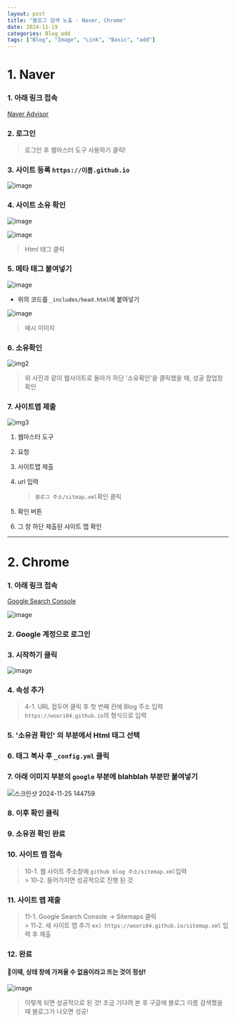 ```yaml
---
layout: post
title: "블로그 검색 노출 - Naver, Chrome"
date: 2024-11-19
categories: Blog_add
tags: ["Blog", "Image", "Link", "Basic", "add"]
---
```




# 1. Naver 
### 1. 아래 링크 접속
[Naver Advisor](https://searchadvisor.naver.com/)

### 2. 로그인

> 로그인 후 웹마스터 도구 사용하기 클릭!

### 3. 사이트 등록 `https://이름.github.io`
![image](https://github.com/user-attachments/assets/a25a1c4c-a711-47f2-8509-a2b07cbbc21b)

### 4. 사이트 소유 확인
![image](https://github.com/user-attachments/assets/f9021509-5a74-4584-b2fd-f275b8ee3470)

![image](https://github.com/user-attachments/assets/b2c93e4a-87d7-4404-af73-1c39fc7eafd5)

> Html 태그 클릭

### 5. 메타 태그 붙여넣기
![image](https://github.com/user-attachments/assets/48169caa-8ed6-4f80-8d64-0ececb6adf4f)

* 위의 코드를 `_includes/head.html`에 붙여넣기

![image](https://github.com/user-attachments/assets/36881a1c-2b1b-4896-a745-262617912f01)
> 예시 이미지


### 6. 소유확인
![img2](https://github.com/user-attachments/assets/d2c5a390-2bb4-4b72-8c37-25f2f10b4890)
> 위 사진과 같이 웹사이트로 돌아가 하단 '소유확인'을 클릭했을 때, 성공 팝업창 확인

### 7. 사이트맵 제출
![img3](https://github.com/user-attachments/assets/da8d84f4-4c3e-4536-bcc8-7626cd73bdfb)
1. 웹마스터 도구
2. 요청 
3. 사이트맵 제출 
4. url 입력
    > `블로그 주소/sitmap.xml`확인 클릭

5. 확인 버튼 
6. 그 창 하단 제출된 사이트 맵 확인



<hr>

# 2. Chrome
### 1. 아래 링크 접속
[Google Search Console](https://search.google.com/search-console/about)

![image](https://github.com/user-attachments/assets/bf2d9492-b4a3-4860-a3e6-201a7b9d7ba5)
### 2. Google 계정으로 로그인
### 3. 시작하기 클릭
![image](https://github.com/user-attachments/assets/08bd70f9-8de1-406b-84cc-f4807ae2e534)
### 4. 속성 추가
> 4-1. URL 접두어 클릭 후 첫 번째 칸에 Blog 주소 입력
`https://woori04.github.io`의 형식으로 입력
### 5. '소유권 확인' 의 부분에서 Html 태그 선택
### 6. 태그 복사 후 `_config.yml` 클릭
### 7. 아래 이미지 부분의 `google` 부분에 blahblah 부분만 붙여넣기
![스크린샷 2024-11-25 144759](https://github.com/user-attachments/assets/6ccb1510-13a3-4120-aac0-8f50122e96e9)
### 8. 이후 확인 클릭
### 9. 소유권 확인 완료
### 10. 사이트 맵 접속
> 10-1. 웹 사이트 주소창에 `github blog 주소/sitemap.xml`입력
<br> > 10-2. 들어가지면 성공적으로 진행 된 것

### 11. 사이트 맵 제출
> 11-1. Google Search Console -> Sitemaps 클릭
<br> > 11-2. 새 사이트 맵 추가 `ex) https://woori04.github.io/sitemap.xml` 입력 후 제출

### 12. 완료

#### 📢이때, 상태 창에 가져올 수 없음이라고 뜨는 것이 정상!
![image](https://github.com/user-attachments/assets/0533ac76-c58d-45e1-a082-f55aa92ec1b5)
> 이렇게 되면 성공적으로 된 것!
> 조금 기다려 본 후 구글에 블로그 이름 검색했을 때 블로그가 나오면 성공!